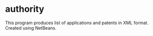 # authority

This program produces list of applications and patents in XML format.
Created using NetBeans.
